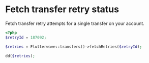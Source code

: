 # Fetch transfer retry status

Fetch transfer retry attempts for a single transfer on your account.


```php
<?php
$retryId = 187092;

$retries = Flutterwave::transfers()->fetchRetries($retryId);

dd($retries);
```
